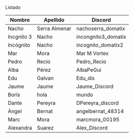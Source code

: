 Listado

| Nombre | Apellido | Discord |
| --- | --- | --- |
| Nacho | Serra Almenar | nachoserra_domatix |
| Incgnito 3 | Nacho | incongnito3_domatix |
| Incógnito | Nacho | incognito_domatix2 |
|Mar | Mora | Mar M Vortex|
| Pedro | Recio | Pedro_Recio |
| Alba | Pérez | AlbaPeGui |
|Edu | Galvan |Edu_dis|
| Jaume| Jaume  | Jaume_Discord |
| Boris | hola | mundo |
| Dante | Pereyra | DPereyra_discord |
| Àngel | Bernat | angelbernat_48314 |
| Marc | Mora | marcmora_00195 |
| Alexandra | Suarez | Alex_Discord |